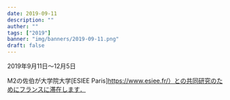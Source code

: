```yaml
---
date: 2019-09-11
description: ""
auther: ""
tags: ["2019"]
banner: "img/banners/2019-09-11.png"
draft: false
---
```


2019年9月11日～12月5日

M2の佐伯が大学院大学[ESIEE Paris]https://www.esiee.fr/）との共同研究のためにフランスに滞在します．

<!--more-->
